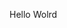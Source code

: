Hello Wolrd


















































































































































































































































































































































































































































































































































































































































































































































































































































































































































































































































































































































































































































































































































